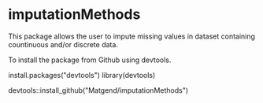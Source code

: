 # imputationMethods

This package allows the user to impute missing values in dataset containing countinuous and/or discrete data.

To install the package from Github using devtools.

install.packages("devtools")
library(devtools)

devtools::install_github("Matgend/imputationMethods")
